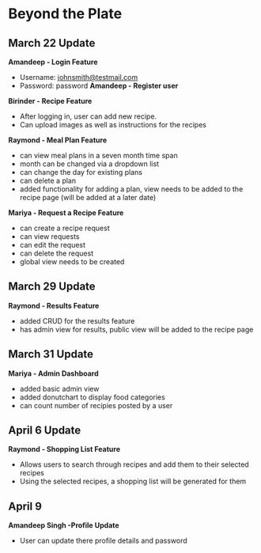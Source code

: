 # Beyond the Plate

## March 22 Update

**Amandeep - Login Feature**
  - Username: johnsmith@testmail.com
  - Password: password
**Amandeep - Register user**

**Birinder - Recipe Feature**
  - After logging in, user can add new recipe.
  - Can upload images as well as instructions for the recipes


**Raymond - Meal Plan Feature**
  - can view meal plans in a seven month time span
  - month can be changed via a dropdown list
  - can change the day for existing plans
  - can delete a plan
  - added functionality for adding a plan, view needs to be added to the recipe page (will be added at a later date)

**Mariya - Request a Recipe Feature**
  - can create a recipe request
  - can view requests
  - can edit the request
  - can delete the request
  - global view needs to be created

## March 29 Update

**Raymond - Results Feature**
  - added CRUD for the results feature
  - has admin view for results, public view will be added to the recipe page

## March 31 Update

**Mariya - Admin Dashboard**
- added basic admin view
- added donutchart to display food categories
- can count number of recipies posted by a user

## April 6 Update

**Raymond - Shopping List Feature**
  - Allows users to search through recipes and add them to their selected recipes
  - Using the selected recipes, a shopping list will be generated for them
  
  ## April 9

**Amandeep Singh -Profile Update**
  - User can update there profile details and password

